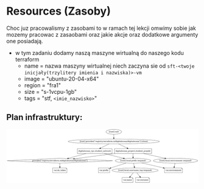 # Resources (Zasoby)
Choc juz pracowalismy z zasobami to w ramach tej lekcji omwimy sobie jak mozemy pracowac z zasaobami oraz jakie akcje oraz dodatkowe argumenty one posiadają.

- w tym zadaniu dodamy naszą maszyne wirtualną do naszego kodu terraform
    - name = nazwa maszyny wirtualnej niech zaczyna sie od `sft-<twoje inicjały(trzylitery imienia i nazwiska)>-vm`
    - image = "ubuntu-20-04-x64"
    - region = "fra1"
    - size = "s-1vcpu-1gb"
    - tags = "stf, `<imie_nazwisko>`"

## Plan infrastruktury:
![PNG GRAPH](/001_terraform_workflow/004_resources/digitalocean_example/graph.png "Przykład graficzny konfiguracji")
